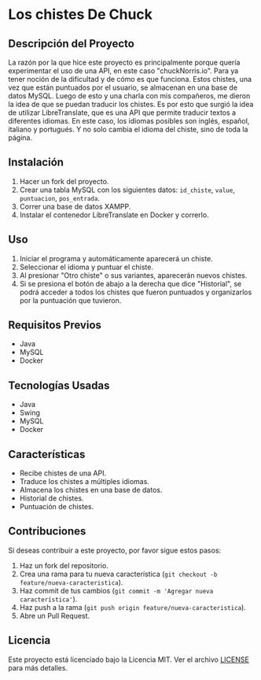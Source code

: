 # Los chistes De Chuck

## Descripción del Proyecto

La razón por la que hice este proyecto es principalmente porque quería experimentar el uso de una API, en este caso "chuckNorris.io". Para ya tener noción de la dificultad y de cómo es que funciona. Estos chistes, una vez que están puntuados por el usuario, se almacenan en una base de datos MySQL. Luego de esto y una charla con mis compañeros, me dieron la idea de que se puedan traducir los chistes. Es por esto que surgió la idea de utilizar LibreTranslate, que es una API que permite traducir textos a diferentes idiomas. En este caso, los idiomas posibles son inglés, español, italiano y portugués. Y no solo cambia el idioma del chiste, sino de toda la página.

## Instalación

1. Hacer un fork del proyecto.
2. Crear una tabla MySQL con los siguientes datos: `id_chiste`, `value`, `puntuacion`, `pos_entrada`.
3. Correr una base de datos XAMPP.
4. Instalar el contenedor LibreTranslate en Docker y correrlo.

## Uso

1. Iniciar el programa y automáticamente aparecerá un chiste.
2. Seleccionar el idioma y puntuar el chiste.
3. Al presionar "Otro chiste" o sus variantes, aparecerán nuevos chistes.
4. Si se presiona el botón de abajo a la derecha que dice "Historial", se podrá acceder a todos los chistes que fueron puntuados y organizarlos por la puntuación que tuvieron.

## Requisitos Previos

- Java
- MySQL
- Docker

## Tecnologías Usadas

- Java
- Swing
- MySQL
- Docker

## Características

- Recibe chistes de una API.
- Traduce los chistes a múltiples idiomas.
- Almacena los chistes en una base de datos.
- Historial de chistes.
- Puntuación de chistes.

## Contribuciones

Si deseas contribuir a este proyecto, por favor sigue estos pasos:

1. Haz un fork del repositorio.
2. Crea una rama para tu nueva característica (`git checkout -b feature/nueva-caracteristica`).
3. Haz commit de tus cambios (`git commit -m 'Agregar nueva característica'`).
4. Haz push a la rama (`git push origin feature/nueva-caracteristica`).
5. Abre un Pull Request.

## Licencia

Este proyecto está licenciado bajo la Licencia MIT. Ver el archivo [LICENSE](LICENSE) para más detalles.
